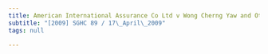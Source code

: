 ```yaml
---
title: American International Assurance Co Ltd v Wong Cherng Yaw and Others
subtitle: "[2009] SGHC 89 / 17\_April\_2009"
tags: null

---
```


